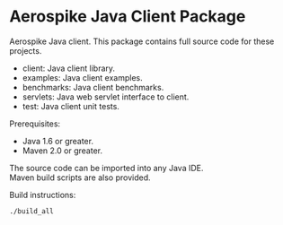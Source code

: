 Aerospike Java Client Package
=============================

Aerospike Java client.  This package contains full source code for these projects.

* client:     Java client library.
* examples:   Java client examples.
* benchmarks: Java client benchmarks.
* servlets:   Java web servlet interface to client.
* test:       Java client unit tests.

Prerequisites:

* Java 1.6 or greater.
* Maven 2.0 or greater.

The source code can be imported into any Java IDE.  
Maven build scripts are also provided.

Build instructions:

    ./build_all
